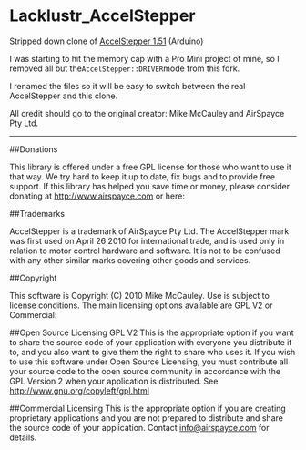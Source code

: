 # Lacklustr_AccelStepper
Stripped down clone of [AccelStepper 1.51](http://www.airspayce.com/mikem/arduino/AccelStepper/) (Arduino)

I was starting to hit the memory cap with a Pro Mini project of mine, so I removed all but the`AccelStepper::DRIVER`mode from this fork.

I renamed the files so it will be easy to switch between the real AccelStepper and this clone.

All credit should go to the original creator: Mike McCauley and AirSpayce Pty Ltd.

------------
##Donations

This library is offered under a free GPL license for those who want to use it that way. We try hard to keep it up to date, fix bugs and to provide free support. If this library has helped you save time or money, please consider donating at http://www.airspayce.com or here:

##Trademarks

AccelStepper is a trademark of AirSpayce Pty Ltd. The AccelStepper mark was first used on April 26 2010 for international trade, and is used only in relation to motor control hardware and software. It is not to be confused with any other similar marks covering other goods and services.

##Copyright

This software is Copyright (C) 2010 Mike McCauley. Use is subject to license conditions. The main licensing options available are GPL V2 or Commercial:

##Open Source Licensing GPL V2
This is the appropriate option if you want to share the source code of your application with everyone you distribute it to, and you also want to give them the right to share who uses it. If you wish to use this software under Open Source Licensing, you must contribute all your source code to the open source community in accordance with the GPL Version 2 when your application is distributed. See http://www.gnu.org/copyleft/gpl.html

##Commercial Licensing
This is the appropriate option if you are creating proprietary applications and you are not prepared to distribute and share the source code of your application. Contact info@airspayce.com for details.
